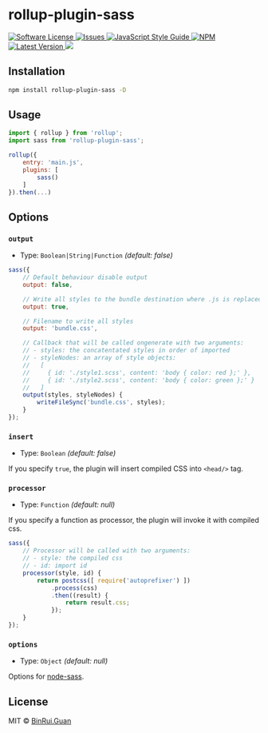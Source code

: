 rollup-plugin-sass
=====

<p>
    <a href="LICENSE">
        <img src="https://img.shields.io/badge/license-MIT-brightgreen.svg" alt="Software License" />
    </a>
    <a href="https://github.com/differui/rollup-plugin-sass/issues">
        <img src="https://img.shields.io/github/issues/differui/rollup-plugin-sass.svg" alt="Issues" />
    </a>
    <a href="http://standardjs.com/">
        <img src="https://img.shields.io/badge/code%20style-standard-brightgreen.svg" alt="JavaScript Style Guide" />
    </a>
    <a href="https://npmjs.org/package/rollup-plugin-sass">
        <img src="https://img.shields.io/npm/v/rollup-plugin-sass.svg?style=flat-squar" alt="NPM" />
    </a>
    <a href="https://github.com/differui/rollup-plugin-sass/releases">
        <img src="https://img.shields.io/github/release/differui/rollup-plugin-sass.svg" alt="Latest Version" />
    </a>
    <a href="https://travis-ci.org/differui/rollup-plugin-sass">
        <img src="https://travis-ci.org/differui/rollup-plugin-sass.svg?branch=master" />
    </a>
</p>

## Installation

```bash
npm install rollup-plugin-sass -D
```

## Usage

```js
import { rollup } from 'rollup';
import sass from 'rollup-plugin-sass';

rollup({
    entry: 'main.js',
    plugins: [
        sass()
    ]
}).then(...)
```

## Options

### `output`

+ Type: `Boolean|String|Function` _(default: false)_

```js
sass({
    // Default behaviour disable output
    output: false,

    // Write all styles to the bundle destination where .js is replaced by .css
    output: true,

    // Filename to write all styles
    output: 'bundle.css',

    // Callback that will be called ongenerate with two arguments:
    // - styles: the concatentated styles in order of imported
    // - styleNodes: an array of style objects:
    //   [
    //     { id: './style1.scss', content: 'body { color: red };' },
    //     { id: './style2.scss', content: 'body { color: green };' }
    //   ]
    output(styles, styleNodes) {
        writeFileSync('bundle.css', styles);
    }
});
```

### `insert`

+ Type: `Boolean` _(default: false)_

If you specify `true`, the plugin will insert compiled CSS into `<head/>` tag.

### `processor`

+ Type: `Function` _(default: null)_

If you specify a function as processor, the plugin will invoke it with compiled css.

```js
sass({
    // Processor will be called with two arguments:
    // - style: the compiled css
    // - id: import id
    processor(style, id) {
        return postcss([ require('autoprefixer') ])
            .process(css)
            .then((result) {
                return result.css;
            });
    }
});
```

### `options`

+ Type: `Object` _(default: null)_

Options for [node-sass](https://github.com/sass/node-sass#options).

## License

MIT &copy; [BinRui.Guan](mailto:differui@gmail.com)
